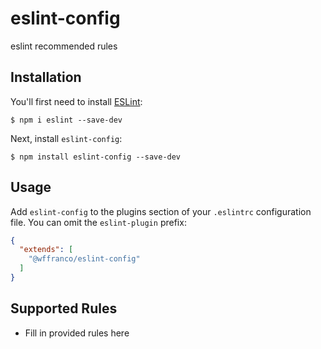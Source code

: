 # eslint-config

eslint recommended rules

## Installation

You'll first need to install [ESLint](http://eslint.org):

```
$ npm i eslint --save-dev
```

Next, install `eslint-config`:

```
$ npm install eslint-config --save-dev
```


## Usage

Add `eslint-config` to the plugins section of your `.eslintrc` configuration file. You can omit the `eslint-plugin` prefix:

```json
{
  "extends": [
    "@wffranco/eslint-config"
  ]
}
```

## Supported Rules

* Fill in provided rules here
